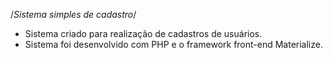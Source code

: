 /*Sistema simples de cadastro*/

* Sistema criado para realização de cadastros de usuários.
* Sistema foi desenvolvido com PHP e o framework front-end Materialize.

